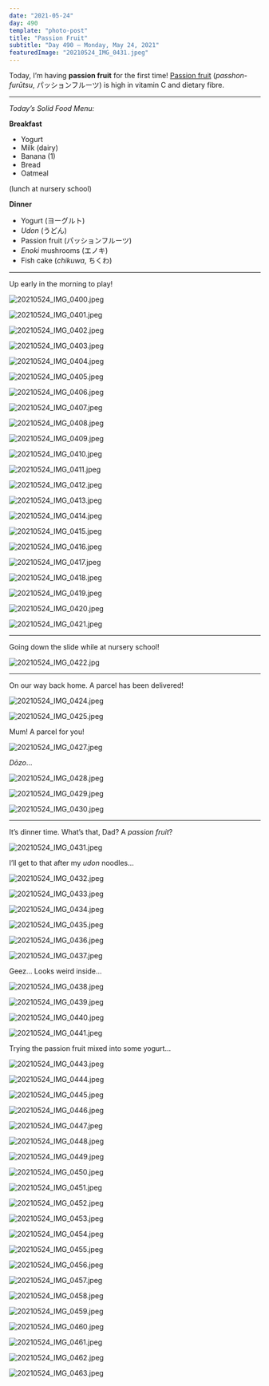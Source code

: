 ```yaml
---
date: "2021-05-24"
day: 490
template: "photo-post"
title: "Passion Fruit"
subtitle: "Day 490 – Monday, May 24, 2021"
featuredImage: "20210524_IMG_0431.jpeg"
---
```


Today, I’m having <b>passion fruit</b> for the first time! <a href="https://en.wikipedia.org/wiki/Passion_fruit_(fruit)">Passion fruit</a> (*passhon-furūtsu*, パッションフルーツ) is high in vitamin C and dietary fibre.

<hr />

_Today’s Solid Food Menu:_

**Breakfast**

- Yogurt
- Milk (dairy)
- Banana (1)
- Bread
- Oatmeal

(lunch at nursery school)

**Dinner**

- Yogurt (ヨーグルト)
- *Udon* (うどん)
- Passion fruit (パッションフルーツ)
- *Enoki* mushrooms (エノキ)
- Fish cake (*chikuwa*, ちくわ)

<hr />

Up early in the morning to play!

![20210524_IMG_0400.jpeg](20210524_IMG_0400.jpeg)

![20210524_IMG_0401.jpeg](20210524_IMG_0401.jpeg)

![20210524_IMG_0402.jpeg](20210524_IMG_0402.jpeg)

![20210524_IMG_0403.jpeg](20210524_IMG_0403.jpeg)

![20210524_IMG_0404.jpeg](20210524_IMG_0404.jpeg)

![20210524_IMG_0405.jpeg](20210524_IMG_0405.jpeg)

![20210524_IMG_0406.jpeg](20210524_IMG_0406.jpeg)

![20210524_IMG_0407.jpeg](20210524_IMG_0407.jpeg)

![20210524_IMG_0408.jpeg](20210524_IMG_0408.jpeg)

![20210524_IMG_0409.jpeg](20210524_IMG_0409.jpeg)

![20210524_IMG_0410.jpeg](20210524_IMG_0410.jpeg)

![20210524_IMG_0411.jpeg](20210524_IMG_0411.jpeg)

![20210524_IMG_0412.jpeg](20210524_IMG_0412.jpeg)

![20210524_IMG_0413.jpeg](20210524_IMG_0413.jpeg)

![20210524_IMG_0414.jpeg](20210524_IMG_0414.jpeg)

![20210524_IMG_0415.jpeg](20210524_IMG_0415.jpeg)

![20210524_IMG_0416.jpeg](20210524_IMG_0416.jpeg)

![20210524_IMG_0417.jpeg](20210524_IMG_0417.jpeg)

![20210524_IMG_0418.jpeg](20210524_IMG_0418.jpeg)

![20210524_IMG_0419.jpeg](20210524_IMG_0419.jpeg)

![20210524_IMG_0420.jpeg](20210524_IMG_0420.jpeg)

![20210524_IMG_0421.jpeg](20210524_IMG_0421.jpeg)

<hr />

Going down the slide while at nursery school!

![20210524_IMG_0422.jpg](20210524_IMG_0422.jpg)

<hr />

On our way back home. A parcel has been delivered!

![20210524_IMG_0424.jpeg](20210524_IMG_0424.jpeg)

![20210524_IMG_0425.jpeg](20210524_IMG_0425.jpeg)

Mum! A parcel for you!

![20210524_IMG_0427.jpeg](20210524_IMG_0427.jpeg)

*Dōzo*…

![20210524_IMG_0428.jpeg](20210524_IMG_0428.jpeg)

![20210524_IMG_0429.jpeg](20210524_IMG_0429.jpeg)

![20210524_IMG_0430.jpeg](20210524_IMG_0430.jpeg)

<hr />

It’s dinner time. What’s that, Dad? A <i>passion fruit</i>?

![20210524_IMG_0431.jpeg](20210524_IMG_0431.jpeg)

I’ll get to that after my *udon* noodles…

![20210524_IMG_0432.jpeg](20210524_IMG_0432.jpeg)

![20210524_IMG_0433.jpeg](20210524_IMG_0433.jpeg)

![20210524_IMG_0434.jpeg](20210524_IMG_0434.jpeg)

![20210524_IMG_0435.jpeg](20210524_IMG_0435.jpeg)

![20210524_IMG_0436.jpeg](20210524_IMG_0436.jpeg)

![20210524_IMG_0437.jpeg](20210524_IMG_0437.jpeg)

Geez… Looks weird inside…

![20210524_IMG_0438.jpeg](20210524_IMG_0438.jpeg)

![20210524_IMG_0439.jpeg](20210524_IMG_0439.jpeg)

![20210524_IMG_0440.jpeg](20210524_IMG_0440.jpeg)

![20210524_IMG_0441.jpeg](20210524_IMG_0441.jpeg)

Trying the passion fruit mixed into some yogurt…

![20210524_IMG_0443.jpeg](20210524_IMG_0443.jpeg)

![20210524_IMG_0444.jpeg](20210524_IMG_0444.jpeg)

![20210524_IMG_0445.jpeg](20210524_IMG_0445.jpeg)

![20210524_IMG_0446.jpeg](20210524_IMG_0446.jpeg)

![20210524_IMG_0447.jpeg](20210524_IMG_0447.jpeg)

![20210524_IMG_0448.jpeg](20210524_IMG_0448.jpeg)

![20210524_IMG_0449.jpeg](20210524_IMG_0449.jpeg)

![20210524_IMG_0450.jpeg](20210524_IMG_0450.jpeg)

![20210524_IMG_0451.jpeg](20210524_IMG_0451.jpeg)

![20210524_IMG_0452.jpeg](20210524_IMG_0452.jpeg)

![20210524_IMG_0453.jpeg](20210524_IMG_0453.jpeg)

![20210524_IMG_0454.jpeg](20210524_IMG_0454.jpeg)

![20210524_IMG_0455.jpeg](20210524_IMG_0455.jpeg)

![20210524_IMG_0456.jpeg](20210524_IMG_0456.jpeg)

![20210524_IMG_0457.jpeg](20210524_IMG_0457.jpeg)

![20210524_IMG_0458.jpeg](20210524_IMG_0458.jpeg)

![20210524_IMG_0459.jpeg](20210524_IMG_0459.jpeg)

![20210524_IMG_0460.jpeg](20210524_IMG_0460.jpeg)

![20210524_IMG_0461.jpeg](20210524_IMG_0461.jpeg)

![20210524_IMG_0462.jpeg](20210524_IMG_0462.jpeg)

![20210524_IMG_0463.jpeg](20210524_IMG_0463.jpeg)

